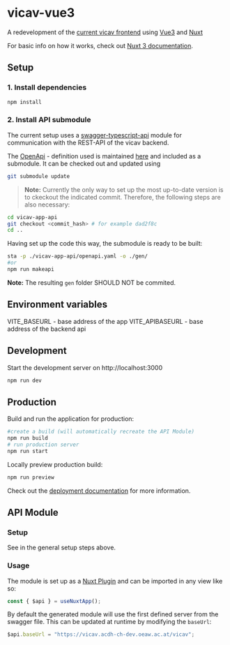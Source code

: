 # vicav-vue3

A redevelopment of the [current vicav frontend](https://vicav.acdh.oeaw.ac.at/) using [Vue3](https://vuejs.org/) and [Nuxt](https://nuxt.com/)

For basic info on how it works, check out [Nuxt 3 documentation](https://nuxt.com/docs/getting-started/introduction).

## Setup

### 1. Install dependencies

```bash
npm install
```

### 2. Install API submodule

The current setup uses a [swagger-typescript-api](https://github.com/acacode/swagger-typescript-api) module for 
communication with the REST-API of the vicav backend. 

The [OpenApi](https://swagger.io/specification/) - definition used is maintained [here](https://github.com/acdh-oeaw/vicav-app-api)
and included as a submodule. It can be checked out and updated using

```bash
git submodule update
```

> **Note:** Currently the only way to set up the most up-to-date version is to ckeckout the indicated commit. Therefore, the following steps are also necessary:

```bash
cd vicav-app-api
git checkout <commit_hash> # for example dad2f8c
cd ..
```

Having set up the code this way, the submodule is ready to be built:

```bash
sta -p ./vicav-app-api/openapi.yaml -o ./gen/
#or
npm run makeapi
```

**Note:** The resulting `gen` folder SHOULD NOT be commited. 

## Environment variables

VITE_BASEURL - base address of the app
VITE_APIBASEURL - base address of the backend api

## Development

Start the development server on http://localhost:3000

```bash
npm run dev
```

## Production

Build and run the application for production:

```bash
#create a build (will automatically recreate the API Module)
npm run build
# run production server
npm run start
```

Locally preview production build:

```bash
npm run preview
```

Check out the [deployment documentation](https://nuxt.com/docs/getting-started/deployment) for more information.


## API Module

### Setup

See in the general setup steps above.

### Usage

The module is set up as a [Nuxt Plugin](https://nuxt.com/docs/guide/directory-structure/plugins) and can be imported in
any view like so:

```javascript
const { $api } = useNuxtApp();
```

By default the generated module will use the first defined server from the swagger file. This can be updated
at runtime by modifying the `baseUrl`:

```javascript
$api.baseUrl = "https://vicav.acdh-ch-dev.oeaw.ac.at/vicav";
```

